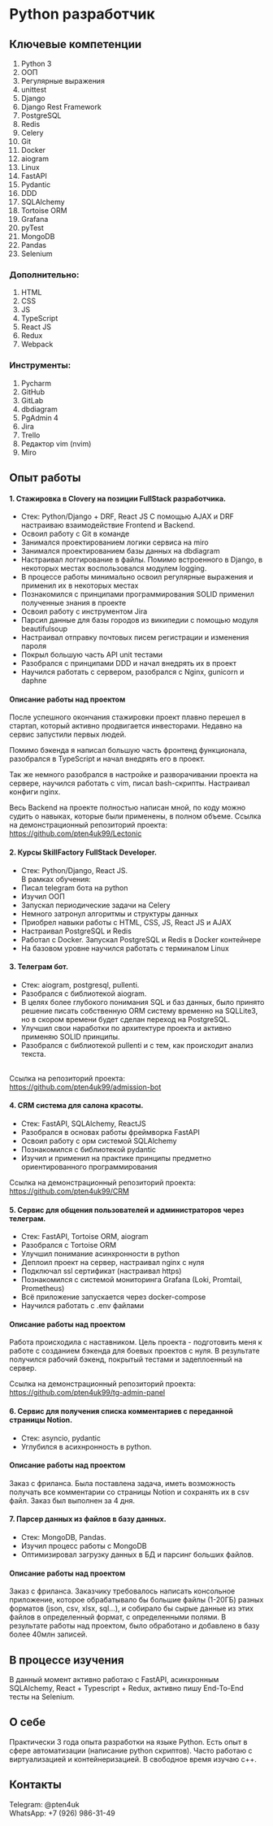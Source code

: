 # Python разработчик

## Ключевые компетенции
1. Python 3
2. ООП
3. Регулярные выражения
4. unittest
5. Django
6. Django Rest Framework
7. PostgreSQL
8. Redis
9. Celery
10. Git
11. Docker
12. aiogram
13. Linux
14. FastAPI
15. Pydantic
16. DDD
17. SQLAlchemy
18. Tortoise ORM
19. Grafana
20. pyTest
21. MongoDB
22. Pandas
23. Selenium

### Дополнительно:
1. HTML
2. CSS
3. JS
4. TypeScript
5. React JS
6. Redux
7. Webpack

### Инструменты:
1. Pycharm
2. GitHub 
3. GitLab 
4. dbdiagram 
5. PgAdmin 4 
6. Jira 
7. Trello
8. Редактор vim (nvim)
9. Miro

## Опыт работы

#### 1. <b>Стажировка в Clovery на позиции FullStack разработчика.</b>
 - Стек: Python/Django + DRF, React JS 
С помощью AJAX и DRF настраиваю взаимодействие Frontend и Backend. 
 - Освоил работу с Git в команде 
 - Занимался проектированием логики сервиса на miro
 - Занимался проектированием базы данных на dbdiagram
 - Настраивал логгирование в файлы. Помимо встроенного в Django, в некоторых местах воспользовался модулем logging.
 - В процессе работы минимально освоил регулярные выражения и применил их в некоторых местах
 - Познакомился с принципами программирования SOLID применил полученные знания в проекте
 - Освоил работу с инструментом Jira
 - Парсил данные для базы городов из википедии с помощью модуля beautifulsoup
 - Настраивал отправку почтовых писем регистрации и изменения пароля
 - Покрыл большую часть API unit тестами
 - Разобрался с принципами DDD и начал внедрять их в проект
 - Научился работать с сервером, разобрался с Nginx, gunicorn и daphne

#### Описание работы над проектом
После успешного окончания стажировки проект плавно перешел в стартап, 
который активно продвигается инвесторами. Недавно на сервис запустили первых людей.

Помимо бэкенда я написал большую часть фронтенд функционала, 
разобрался в TypeScript и начал внедрять его в проект.

Так же немного разобрался в настройке и разворачивании проекта на сервере,
научился работать с vim, писал bash-скрипты. Настраивал конфиги nginx.

Весь Backend на проекте полностью написан мной, по коду можно судить о навыках, 
которые были применены, в полном объеме.
Ссылка на демонстрационный репозиторий проекта: https://github.com/pten4uk99/Lectonic

#### 2. Курсы SkillFactory FullStack Developer.
- Стек: Python/Django, React JS. <br/>
В рамках обучения:
- Писал telegram бота на python
- Изучил ООП
- Запускал периодические задачи на Celery
- Немного затронул алгоритмы и структуры данных
- Приобрел навыки работы с HTML, CSS, JS, React JS и AJAX
- Настраивал PostgreSQL и Redis
- Работал с Docker. Запускал PostgreSQL и Redis в Docker контейнере
- На базовом уровне научился работать с терминалом Linux

#### 3.  Телеграм бот.
- Стек: aiogram, postgresql, pullenti. <br>
- Разобрался с библиотекой aiogram.
- В целях более глубокого понимания SQL и баз данных, 
было принято решение писать собственную ORM систему временно на SQLLite3, 
но в скором времени будет сделан переход на PostgreSQL.
- Улучшил свои наработки по архитектуре проекта 
и активно применяю SOLID принципы.
- Разобрался с библиотекой pullenti и с тем, как происходит анализ текста.

<br> Ссылка на репозиторий проекта: https://github.com/pten4uk99/admission-bot

#### 4.  CRM система для салона красоты.
- Стек: FastAPI, SQLAlchemy, ReactJS
- Разобрался в основах работы фреймворка FastAPI
- Освоил работу с орм системой SQLAlchemy
- Познакомился с библиотекой pydantic
- Изучил и применил на практике принципы 
предметно ориентированного программирования

Ссылка на демонстрационный репозиторий проекта: https://github.com/pten4uk99/CRM

#### 5.  Сервис для общения пользователей и администраторов через телеграм.
- Стек: FastAPI, Tortoise ORM, aiogram
- Разобрался с Tortoise ORM
- Улучшил понимание асинхронности в python
- Деплоил проект на сервер, настраивал nginx с нуля
- Подключал ssl сертификат (настраивал https)
- Познакомился с системой мониторинга Grafana (Loki, Promtail, Prometheus)
- Всё приложение запускается через docker-compose
- Научился работать с .env файлами

#### Описание работы над проектом
Работа происходила с наставником. 
Цель проекта - подготовить меня к работе с созданием 
бэкенда для боевых проектов с нуля. В результате получился рабочий бэкенд,
покрытый тестами и задеплоенный на сервер.

Ссылка на демонстрационный репозиторий проекта: https://github.com/pten4uk99/tg-admin-panel


#### 6. Сервис для получения списка комментариев с переданной страницы Notion.
- Стек: asyncio, pydantic
- Углубился в асихнронность в python.

#### Описание работы над проектом
Заказ с фриланса. Была поставлена задача, иметь возможность получать 
все комментарии со страницы Notion и сохранять их в csv файл. 
Заказ был выполнен за 4 дня.

#### 7. Парсер данных из файлов в базу данных. 
- Стек: MongoDB, Pandas.
- Изучил процесс работы с MongoDB
- Оптимизировал загрузку данных в БД и парсинг больших файлов.

#### Описание работы над проектом
Заказ с фриланса. Заказчику требовалось написать консольное приложение, которое обрабатывало бы большие файлы (1-20ГБ) разных форматов (json, csv, xlsx, sql...), и собирало бы сырые данные из этих файлов в определенный формат, с определенными полями. В результате работы над проектом, было обработано и добавлено в базу более 40млн записей. 

## В процессе изучения
В данный момент активно работаю с FastAPI, асинхронным SQLAlchemy, React + Typescript + Redux, активно пишу End-To-End тесты на Selenium. 


## О себе
Практически 3 года опыта разработки на языке Python. Есть опыт в сфере автоматизации (написание python скриптов). Часто работаю с виртуализацией и контейнеризацией. В свободное время изучаю c++. 


## Контакты
Telegram: @pten4uk \
WhatsApp: +7 (926) 986-31-49
